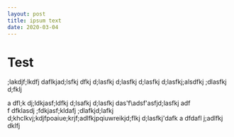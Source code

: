 ```yaml
---
layout: post
title: ipsum text
date: 2020-03-04
---
```


# Test

;lakdjf;lkdfj 
 daflkjad;lsfkj 
  dfkj d;lasfkj d;lasfkj d;lasfkj d;lasfkj;alsdfkj ;dlasfkj d;fklj 


  a dfl;k dj;ldkjasf;ldfkj d;lsafkj d;lasfkj das'f\adsf'asfjd;lasfkj adf\
  f
   dfklasdj ;fdkjasf;kldafj ;dlafkjd;lafkj d;khclkvj;kdjfpoaiue;krjf;adlfkjpqiuwreikjd;flkj d;lasfkj'dafk a
   dfdafl j;adlfkj dklfj